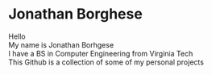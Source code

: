 
<h1>Jonathan Borghese</h1>

Hello<br>
  My name is Jonathan Borhgese<br>
  I have a BS in Computer Engineering from Virginia Tech<br>
  This Github is a collection of some of my personal projects<br>
